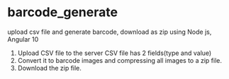 # barcode_generate
upload csv file and generate barcode, download as zip using Node js, Angular 10

1. Upload CSV file to the server
CSV file has 2 fields(type and value)
2. Convert it to barcode images and compressing all images to a zip file.
3. Download the zip file.
